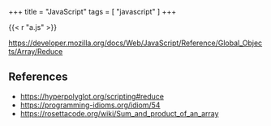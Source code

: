 +++
title = "JavaScript"
tags = [ "javascript" ]
+++

{{< r "a.js" >}}

<https://developer.mozilla.org/docs/Web/JavaScript/Reference/Global_Objects/Array/Reduce>

## References

- <https://hyperpolyglot.org/scripting#reduce>
- <https://programming-idioms.org/idiom/54>
- <https://rosettacode.org/wiki/Sum_and_product_of_an_array>
